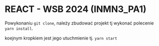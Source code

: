 # REACT - WSB 2024 (INMN3_PA1) 

Powykonaniu `git clone`, należy zbudować projekt tj wykonać polecenie `yarn install`.

koejnym kropkiem jest jego utuchmienie tj. `yarn start`
